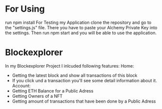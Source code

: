 # For Using
run npm install
For Testing my Application clone the repository and go to the "settings.js" file.
There you have to paste your Alchemy Private Key into the settings.
Then run npm start and you will be able to use the application.

# Blockexplorer
In my Blockexplorer Project I inlcuded following features:
Home:
- Getting the latest block and show all transactions of this block
- If you click und a transaction you'll see some detail information about it.
Account:
- Getting ETH Balance for a Public Adress
- Getting Owners of a NFT
- Getting amount of transactions that have been done by a Public Adress

